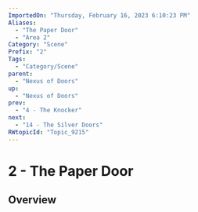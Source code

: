 ```yaml
---
ImportedOn: "Thursday, February 16, 2023 6:10:23 PM"
Aliases:
  - "The Paper Door"
  - "Area 2"
Category: "Scene"
Prefix: "2"
Tags:
  - "Category/Scene"
parent:
  - "Nexus of Doors"
up:
  - "Nexus of Doors"
prev:
  - "4 - The Knocker"
next:
  - "14 - The Silver Doors"
RWtopicId: "Topic_9215"
---
```

# 2 - The Paper Door
## Overview
